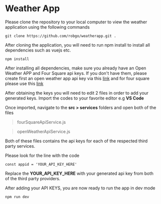 # Weather App

Please clone the repository to your local computer to view the weather application using the following commands
```
git clone https://github.com/robgo/weatherapp.git .
```
After cloning the application, you will need to run npm install to install all dependencies such as vuejs etc.
```
npm install
```

After installing all dependencies, make sure you already have an Open Weather APP and Four Square api keys. 
If you don't have them, please create first an open weather app api key via this [link](https://home.openweathermap.org/users/sign_in) and for four square please use this [link](https://home.openweathermap.org/users/sign_in)

After obtaining the keys you will need to edit 2 files in order to add your generated keys. 
Import the codes to your favorite editor e.g **VS Code**

Once imported, navigate to the **src > services** folders and open both of the files

> fourSquareApiService.js

> openWeatherApiService.js

Both of these files contains the api keys for each of the respected third party services. 

Please look for the line with the code
```
const appid = 'YOUR_API_KEY_HERE'
```

Replace the **YOUR_API_KEY_HERE** with your generated api key from both of the third party providers. 

After adding your API KEYS, you are now ready to run the app in dev mode

```
npm run dev
```
